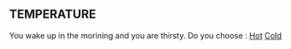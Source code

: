 ## TEMPERATURE 
You wake up in the morining and you are thirsty. Do you choose :
[Hot](hot.md)
[Cold](cold.md)
